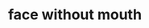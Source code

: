 ---
layout: smileys&people
title: face without mouth
emoji: face_without_mouth
permalink: 😶.html
---